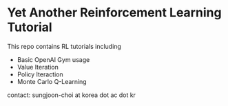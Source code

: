 # Yet Another Reinforcement Learning Tutorial

This repo contains RL tutorials including
- Basic OpenAI Gym usage
- Value Iteration
- Policy Iteraction
- Monte Carlo Q-Learning 

contact: sungjoon-choi at korea dot ac dot kr
